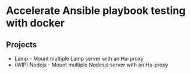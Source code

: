 # Accelerate Ansible playbook testing with docker

## Projects
- Lamp - Mount multiple Lamp server with an Ha-proxy
- (WIP) Nodejs - Mount multiple Nodesjs server with an Ha-proxy 
